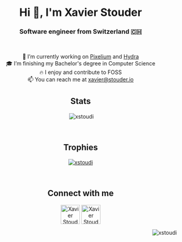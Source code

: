 <h1 align="center">Hi 👋, I'm Xavier Stouder</h1>
<h3 align="center">Software engineer from Switzerland 🇨🇭</h3>
<br />

<p align="center">
    🔭 I’m currently working on <a href="https://github.com/zakodium-oss/pixelium">Pixelium</a> and <a href="https://hydra.stouder.io/">Hydra</a><br />
    🎓 I’m finishing my Bachelor's degree in Computer Science<br />
    🔥 I enjoy and contribute to FOSS<br />
    📫 You can reach me at <a href="mailto://xavier@stouder.io">xavier@stouder.io</a><br />
</p>

<h2 align="center">Stats</h2>
<p align="center">&nbsp;<img align="center" src="https://github-readme-stats.vercel.app/api?username=Xstoudi&include_all_commits=true&show_icons=true&theme=flat&locale=en" alt="xstoudi" /></p>
<br />

<h2 align="center">Trophies</h2>
<p align="center"> <a href="https://github.com/ryo-ma/github-profile-trophy"><img src="https://github-profile-trophy.vercel.app/?username=xstoudi&theme=flat" alt="xstoudi" /></a> </p>
<br />


<h2 align="center">Connect with me</h2>
<p align="center">
<a href="https://linkedin.com/in/xavier-stouder" target="blank"><img align="center" src="https://raw.githubusercontent.com/loganmarchione/homelab-svg-assets/main/assets/linkedin.svg" alt="Xavier Stouder linked profile link" height="50" width="50" /></a>
<a href="https://tooting.ch/@xavier" target="blank"><img align="center" src="https://raw.githubusercontent.com/loganmarchione/homelab-svg-assets/main/assets/mastodon.svg" alt="Xavier Stouder linked profile link" height="50" width="50" /></a>
</p>

<p align="right"> <img src="https://komarev.com/ghpvc/?username=xstoudi&label=Profile%20views&color=0e75b6&style=flat-square" alt="xstoudi" /> </p>
